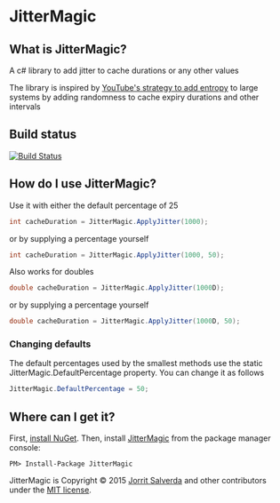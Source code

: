 # JitterMagic

What is JitterMagic?
--------------------------------
A c# library to add jitter to cache durations or any other values

The library is inspired by [YouTube's strategy to add entropy](http://highscalability.com/blog/2012/4/17/youtube-strategy-adding-jitter-isnt-a-bug.html) to large systems by adding randomness to cache expiry durations and other intervals

Build status
--------------------------------

[![Build Status](https://travis-ci.org/JorritSalverda/JitterMagic.svg)](https://travis-ci.org/JorritSalverda/JitterMagic)

How do I use JitterMagic?
--------------------------------
Use it with either the default percentage of 25

```csharp
int cacheDuration = JitterMagic.ApplyJitter(1000);
```

or by supplying a percentage yourself

```csharp
int cacheDuration = JitterMagic.ApplyJitter(1000, 50);
```

Also works for doubles

```csharp
double cacheDuration = JitterMagic.ApplyJitter(1000D);
```

or by supplying a percentage yourself

```csharp
double cacheDuration = JitterMagic.ApplyJitter(1000D, 50);
```

### Changing defaults

The default percentages used by the smallest methods use the static JitterMagic.DefaultPercentage property. You can change it as follows

```csharp
JitterMagic.DefaultPercentage = 50;
```

Where can I get it?
--------------------------------
First, [install NuGet](http://docs.nuget.org/docs/start-here/installing-nuget). Then, install [JitterMagic](https://www.nuget.org/packages/JitterMagic/) from the package manager console:

    PM> Install-Package JitterMagic

JitterMagic is Copyright &copy; 2015 [Jorrit Salverda](http://blog.jorritsalverda.com/) and other contributors under the [MIT license](LICENSE.txt).